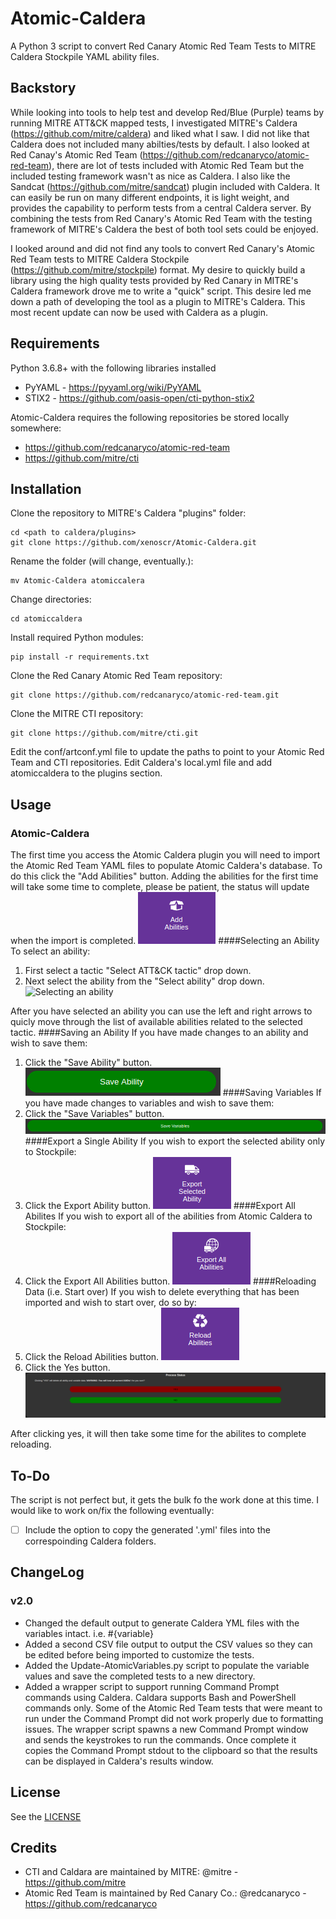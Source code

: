 # Atomic-Caldera
A Python 3 script to convert Red Canary Atomic Red Team Tests to MITRE Caldera Stockpile YAML ability files.

## Backstory
While looking into tools to help test and develop Red/Blue (Purple) teams by running MITRE ATT&CK mapped tests, I investigated MITRE's Caldera (https://github.com/mitre/caldera) and liked what I saw. I did not like that Caldera does not included many abilties/tests by default. I also looked at Red Canay's Atomic Red Team (https://github.com/redcanaryco/atomic-red-team), there are lot of tests included with Atomic Red Team but the included testing framework wasn't as nice as Caldera. I also like the Sandcat (https://github.com/mitre/sandcat) plugin included with Caldera. It can easily be run on many different endpoints, it is light weight, and provides the capability to perform tests from a central Caldera server. By combining the tests from Red Canary's Atomic Red Team with the testing framework of MITRE's Caldera the best of both tool sets could be enjoyed.

I looked around and did not find any tools to convert Red Canary's Atomic Red Team tests to MITRE Caldera Stockpile (https://github.com/mitre/stockpile) format. My desire to quickly build a library using the high quality tests provided by Red Canary in MITRE's Caldera framework drove me to write a "quick" script. This desire led me down a path of developing the tool as a plugin to MITRE's Caldera. This most recent update can now be used with Caldera as a plugin.

## Requirements
Python 3.6.8+ with the following libraries installed
* PyYAML - https://pyyaml.org/wiki/PyYAML
* STIX2 - https://github.com/oasis-open/cti-python-stix2

Atomic-Caldera requires the following repositories be stored locally somewhere:
* https://github.com/redcanaryco/atomic-red-team
* https://github.com/mitre/cti

## Installation
Clone the repository to MITRE's Caldera "plugins" folder:
```
cd <path to caldera/plugins>
git clone https://github.com/xenoscr/Atomic-Caldera.git
```
Rename the folder (will change, eventually.):
```
mv Atomic-Caldera atomiccalera
```
Change directories:
```
cd atomiccaldera
```
Install required Python modules:
```
pip install -r requirements.txt
```
Clone the Red Canary Atomic Red Team repository:
```
git clone https://github.com/redcanaryco/atomic-red-team.git
```
Clone the MITRE CTI repository:
```
git clone https://github.com/mitre/cti.git
```
Edit the conf/artconf.yml file to update the paths to point to your Atomic Red Team and CTI repositories.
Edit Caldera's local.yml file and add atomiccaldera to the plugins section.

## Usage
### Atomic-Caldera
The first time you access the Atomic Caldera plugin you will need to import the Atomic Red Team YAML files to populate Atomic Caldera's database. To do this click the "Add Abilities" button. Adding the abilities for the first time will take some time to complete, please be patient, the status will update when the import is completed.
![Click "Add Abilities"](images/addabilites.png?raw=true "Add Abilities")
####Selecting an Ability
To select an ability:
1. First select a tactic "Select ATT&CK tactic" drop down.
2. Next select the ability from the "Select ability" drop down.
![Selecting an ability](images/selectablity.png?raw=true "Select Ability")

After you have selected an ability you can use the left and right arrows to quicly move through the list of available abilities related to the selected tactic.
####Saving an Ability
If you have made changes to an ability and wish to save them:
1. Click the "Save Ability" button.
![Save Ability](images/saveability.png?raw=true "Save Ability")
####Saving Variables
If you have made changes to variables and wish to save them:
1. Click the "Save Variables" button.
![Save variables](images/savevariables.png?raw=true "Save Variables")
####Export a Single Ability
If you wish to export the selected ability only to Stockpile:
1. Click the Export Ability button.
![Export ability](images/exportone.png?raw=true "Export single ability")
####Export All Abilites
If you wish to export all of the abilities from Atomic Caldera to Stockpile:
1. Click the Export All Abilities button.
![Export All Abilities](images/exportall.png?raw=true "Export All Abilities")
####Reloading Data (i.e. Start over)
If you wish to delete everything that has been imported and wish to start over, do so by:
1. Click the Reload Abilities button.
![Reload Abilities](images/reloadabilities.png?raw=true "Reload Abilities")
2. Click the Yes button.
![Yes](images/yes.png?raw=true "Yes")

After clicking yes, it will then take some time for the abilites to complete reloading.
## To-Do
The script is not perfect but, it gets the bulk fo the work done at this time. I would like to work on/fix the following eventually:
- [ ] Include the option to copy the generated '.yml' files into the correspoinding Caldera folders.
## ChangeLog
### v2.0
* Changed the default output to generate Caldera YML files with the variables intact. i.e. #{variable}
* Added a second CSV file output to output the CSV values so they can be edited before being imported to customize the tests.
* Added the Update-AtomicVariables.py script to populate the variable values and save the completed tests to a new directory.
* Added a wrapper script to support running Command Prompt commands using Caldera. Caldara supports Bash and PowerShell commands only. Some of the Atomic Red Team tests that were meant to run under the Command Prompt did not work properly due to formatting issues. The wrapper script spawns a new Command Prompt window and sends the keystrokes to run the commands. Once complete it copies the Command Prompt stdout to the clipboard so that the results can be displayed in Caldera's results window.
## License
See the [LICENSE](https://github.com/xenoscr/Atomic-Caldera/blob/master/LICENSE)

## Credits
* CTI and Caldara are maintained by MITRE: @mitre - https://github.com/mitre
* Atomic Red Team is maintained by Red Canary Co.: @redcanaryco - https://github.com/redcanaryco
